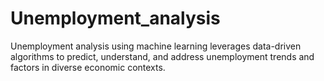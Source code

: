 # Unemployment_analysis
Unemployment analysis using machine learning leverages data-driven algorithms to predict, understand, and address unemployment trends and factors in diverse economic contexts.
